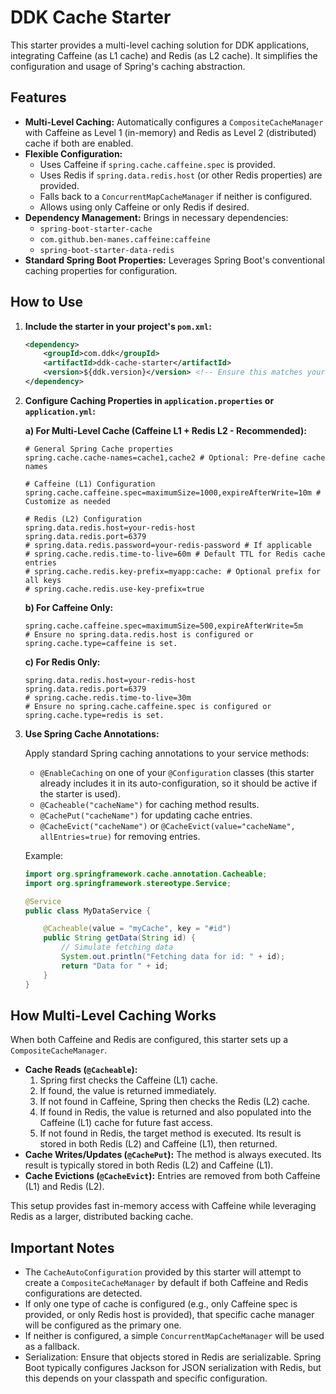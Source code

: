 # DDK Cache Starter

This starter provides a multi-level caching solution for DDK applications, integrating Caffeine (as L1 cache) and Redis (as L2 cache). It simplifies the configuration and usage of Spring's caching abstraction.

## Features

-   **Multi-Level Caching:** Automatically configures a `CompositeCacheManager` with Caffeine as Level 1 (in-memory) and Redis as Level 2 (distributed) cache if both are enabled.
-   **Flexible Configuration:**
    -   Uses Caffeine if `spring.cache.caffeine.spec` is provided.
    -   Uses Redis if `spring.data.redis.host` (or other Redis properties) are provided.
    -   Falls back to a `ConcurrentMapCacheManager` if neither is configured.
    -   Allows using only Caffeine or only Redis if desired.
-   **Dependency Management:** Brings in necessary dependencies:
    -   `spring-boot-starter-cache`
    -   `com.github.ben-manes.caffeine:caffeine`
    -   `spring-boot-starter-data-redis`
-   **Standard Spring Boot Properties:** Leverages Spring Boot's conventional caching properties for configuration.

## How to Use

1.  **Include the starter in your project's `pom.xml`:**

    ```xml
    <dependency>
        <groupId>com.ddk</groupId>
        <artifactId>ddk-cache-starter</artifactId>
        <version>${ddk.version}</version> <!-- Ensure this matches your project's ddk version -->
    </dependency>
    ```

2.  **Configure Caching Properties in `application.properties` or `application.yml`:**

    **a) For Multi-Level Cache (Caffeine L1 + Redis L2 - Recommended):**

    ```properties
    # General Spring Cache properties
    spring.cache.cache-names=cache1,cache2 # Optional: Pre-define cache names

    # Caffeine (L1) Configuration
    spring.cache.caffeine.spec=maximumSize=1000,expireAfterWrite=10m # Customize as needed

    # Redis (L2) Configuration
    spring.data.redis.host=your-redis-host
    spring.data.redis.port=6379
    # spring.data.redis.password=your-redis-password # If applicable
    # spring.cache.redis.time-to-live=60m # Default TTL for Redis cache entries
    # spring.cache.redis.key-prefix=myapp:cache: # Optional prefix for all keys
    # spring.cache.redis.use-key-prefix=true
    ```

    **b) For Caffeine Only:**

    ```properties
    spring.cache.caffeine.spec=maximumSize=500,expireAfterWrite=5m
    # Ensure no spring.data.redis.host is configured or spring.cache.type=caffeine is set.
    ```

    **c) For Redis Only:**

    ```properties
    spring.data.redis.host=your-redis-host
    spring.data.redis.port=6379
    # spring.cache.redis.time-to-live=30m
    # Ensure no spring.cache.caffeine.spec is configured or spring.cache.type=redis is set.
    ```

3.  **Use Spring Cache Annotations:**

    Apply standard Spring caching annotations to your service methods:
    -   `@EnableCaching` on one of your `@Configuration` classes (this starter already includes it in its auto-configuration, so it should be active if the starter is used).
    -   `@Cacheable("cacheName")` for caching method results.
    -   `@CachePut("cacheName")` for updating cache entries.
    -   `@CacheEvict("cacheName")` or `@CacheEvict(value="cacheName", allEntries=true)` for removing entries.

    Example:
    ```java
    import org.springframework.cache.annotation.Cacheable;
    import org.springframework.stereotype.Service;

    @Service
    public class MyDataService {

        @Cacheable(value = "myCache", key = "#id")
        public String getData(String id) {
            // Simulate fetching data
            System.out.println("Fetching data for id: " + id);
            return "Data for " + id;
        }
    }
    ```

## How Multi-Level Caching Works

When both Caffeine and Redis are configured, this starter sets up a `CompositeCacheManager`.
-   **Cache Reads (`@Cacheable`):**
    1.  Spring first checks the Caffeine (L1) cache.
    2.  If found, the value is returned immediately.
    3.  If not found in Caffeine, Spring then checks the Redis (L2) cache.
    4.  If found in Redis, the value is returned and also populated into the Caffeine (L1) cache for future fast access.
    5.  If not found in Redis, the target method is executed. Its result is stored in both Redis (L2) and Caffeine (L1), then returned.
-   **Cache Writes/Updates (`@CachePut`):**
    The method is always executed. Its result is typically stored in both Redis (L2) and Caffeine (L1).
-   **Cache Evictions (`@CacheEvict`):**
    Entries are removed from both Caffeine (L1) and Redis (L2).

This setup provides fast in-memory access with Caffeine while leveraging Redis as a larger, distributed backing cache.

## Important Notes

-   The `CacheAutoConfiguration` provided by this starter will attempt to create a `CompositeCacheManager` by default if both Caffeine and Redis configurations are detected.
-   If only one type of cache is configured (e.g., only Caffeine spec is provided, or only Redis host is provided), that specific cache manager will be configured as the primary one.
-   If neither is configured, a simple `ConcurrentMapCacheManager` will be used as a fallback.
-   Serialization: Ensure that objects stored in Redis are serializable. Spring Boot typically configures Jackson for JSON serialization with Redis, but this depends on your classpath and specific configuration.
```
